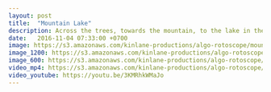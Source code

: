 ```yaml
---
layout: post
title:  "Mountain Lake"
description: Across the trees, towards the mountain, to the lake in the back.
date:   2016-11-04 07:33:00 +0700
image: https://s3.amazonaws.com/kinlane-productions/algo-rotoscope/mountainlake/mountainlake-still.jpg
image_1200: https://s3.amazonaws.com/kinlane-productions/algo-rotoscope/mountainlake/mountainlake-still-1200.png
image_600: https://s3.amazonaws.com/kinlane-productions/algo-rotoscope/mountainlake/mountainlake-still-600.png
video_mp4: https://s3.amazonaws.com/kinlane-productions/algo-rotoscope/mountainlake/mountainlake-publish.mp4
video_youtube: https://youtu.be/3KMRhkWMaJo
---
```

